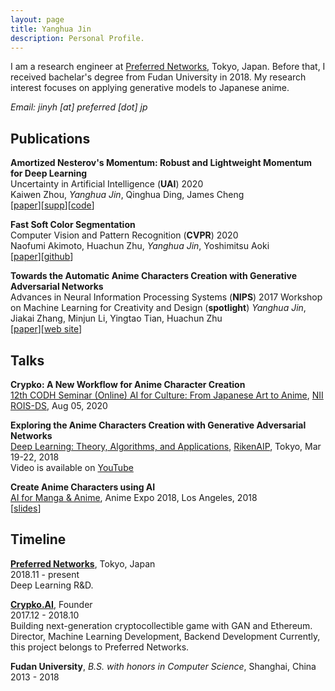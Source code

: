 ```yaml
---
layout: page
title: Yanghua Jin
description: Personal Profile.
---
```

I am a research engineer at [Preferred Networks](https://www.preferred-networks.jp), Tokyo, Japan. Before that, I received bachelar's degree from Fudan University in 2018.
My research interest focuses on applying generative models to Japanese anime.

*Email: jinyh [at] preferred [dot] jp*


## Publications  
**Amortized Nesterov's Momentum: Robust and Lightweight Momentum for Deep Learning**  
Uncertainty in Artificial Intelligence (**UAI**) 2020  
Kaiwen Zhou, *Yanghua Jin*, Qinghua Ding, James Cheng  
[[paper](http://www.auai.org/uai2020/proceedings/108_main_paper.pdf)][[supp](http://www.auai.org/uai2020/proceedings/108_supp.pdf)][[code](https://drive.google.com/file/d/1S-epbDEOHIMwkdkuRolhvDWGA6QjhvaV/view?usp=sharing)]

**Fast Soft Color Segmentation**  
Computer Vision and Pattern Recognition (**CVPR**) 2020  
Naofumi Akimoto, Huachun Zhu, *Yanghua Jin*, Yoshimitsu Aoki  
[[paper](https://arxiv.org/abs/2004.08096)][[github](https://github.com/pfnet-research/FSCS)]

**Towards the Automatic Anime Characters Creation with Generative Adversarial Networks**    
Advances in Neural Information Processing Systems (**NIPS**) 2017 Workshop on Machine Learning for Creativity and Design (**spotlight**) 
*Yanghua Jin*, Jiakai Zhang, Minjun Li, Yingtao Tian, Huachun Zhu   
[[paper](https://arxiv.org/abs/1708.05509)][[web site](http://make.girls.moe/)]


## Talks
**Crypko: A New Workflow for Anime Character Creation**   
[12th CODH Seminar (Online)
AI for Culture: From Japanese Art to Anime](http://codh.rois.ac.jp/seminar/ai-for-culture-20200805/), [NII ROIS-DS](http://codh.rois.ac.jp/), Aug 05, 2020


**Exploring the Anime Characters Creation with Generative Adversarial Networks**  
[Deep Learning: Theory, Algorithms, and Applications](http://www.ms.k.u-tokyo.ac.jp/TDLW2018/), [RikenAIP](https://aip.riken.jp/?lang=ja), Tokyo, Mar 19-22, 2018  
Video is available on [YouTube](https://www.youtube.com/watch?v=UDT_2lHv8o8)
 

**Create Anime Characters using AI**  
[AI for Manga & Anime](https://research.mangaki.fr/2018/07/15/ai-for-manga-and-anime/), Anime Expo 2018, Los Angeles, 2018  
[[slides](https://drive.google.com/file/d/145_X2q0dvZ5v97SeMmXLSsX-P-7mYlac/view?usp=sharing)]



## Timeline
**[Preferred Networks](https://www.preferred-networks.jp/en)**, Tokyo, Japan   
2018.11 - present   
Deep Learning R&D.

**[Crypko.AI](http://crypko.ai/)**, Founder   
2017.12 - 2018.10   
Building next-generation cryptocollectible game with GAN and Ethereum.   
Director, Machine Learning Development, Backend Development
Currently, this project belongs to Preferred Networks.

**Fudan University**, *B.S. with honors in Computer Science*, Shanghai, China    
2013 - 2018   

